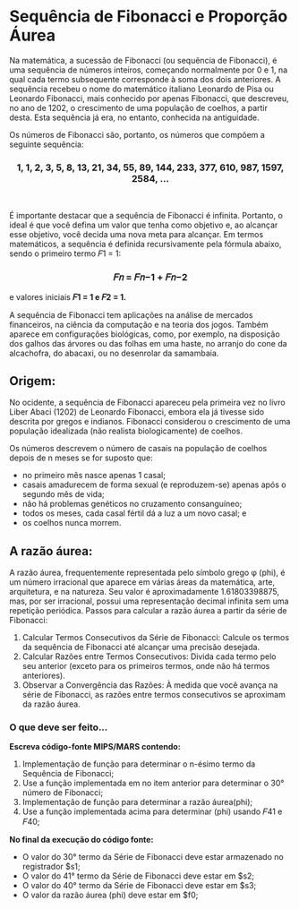 # Sequência de Fibonacci e Proporção Áurea

Na matemática, a sucessão de Fibonacci (ou sequência de Fibonacci), é uma sequência de números inteiros,
começando normalmente por 0 e 1, na qual cada termo subsequente corresponde à soma dos dois
anteriores. A sequência recebeu o nome do matemático italiano Leonardo de Pisa ou Leonardo Fibonacci,
mais conhecido por apenas Fibonacci, que descreveu, no ano de 1202, o crescimento de uma população de
coelhos, a partir desta. Esta sequência já era, no entanto, conhecida na antiguidade.

Os números de Fibonacci são, portanto, os números que compõem a seguinte sequência:

<div align="center">
  
### 1, 1, 2, 3, 5, 8, 13, 21, 34, 55, 89, 144, 233, 377, 610, 987, 1597, 2584, ...
  
</div><br>

É importante destacar que a sequência de Fibonacci é infinita. Portanto, o ideal é que você defina um valor
que tenha como objetivo e, ao alcançar esse objetivo, você decida uma nova meta para alcançar. Em termos
matemáticos, a sequência é definida recursivamente pela fórmula abaixo, sendo o primeiro termo 𝐹1 = 1:
<div align="center">
  
### 𝐹𝑛 = 𝐹𝑛−1 + 𝐹𝑛−2

</div>

e valores iniciais **𝐹1 = 1 e 𝐹2 = 1.**

A sequência de Fibonacci tem aplicações na análise de mercados financeiros, na ciência da computação e na
teoria dos jogos. Também aparece em configurações biológicas, como, por exemplo, na disposição dos
galhos das árvores ou das folhas em uma haste, no arranjo do cone da alcachofra, do abacaxi, ou no
desenrolar da samambaia.

## Origem:
No ocidente, a sequência de Fibonacci apareceu pela primeira vez no livro Liber Abaci (1202) de Leonardo
Fibonacci, embora ela já tivesse sido descrita por gregos e indianos. Fibonacci considerou o crescimento de
uma população idealizada (não realista biologicamente) de coelhos.

Os números descrevem o número de casais na população de coelhos depois de n meses se for suposto que:

- no primeiro mês nasce apenas 1 casal;
- casais amadurecem de forma sexual (e reproduzem-se) apenas após o segundo mês de vida;
- não há problemas genéticos no cruzamento consanguíneo;
- todos os meses, cada casal fértil dá a luz a um novo casal; e
- os coelhos nunca morrem.
  
## A razão áurea:
A razão áurea, frequentemente representada pelo símbolo grego φ (phi), é um número irracional que
aparece em várias áreas da matemática, arte, arquitetura, e na natureza. Seu valor é aproximadamente
1.61803398875, mas, por ser irracional, possui uma representação decimal infinita sem uma repetição
periódica.
Passos para calcular a razão áurea a partir da série de Fibonacci:
1. Calcular Termos Consecutivos da Série de Fibonacci: Calcule os termos da sequência de Fibonacci até
alcançar uma precisão desejada.
2. Calcular Razões entre Termos Consecutivos: Divida cada termo pelo seu anterior (exceto para os
primeiros termos, onde não há termos anteriores).
3. Observar a Convergência das Razões: À medida que você avança na série de Fibonacci, as razões entre
termos consecutivos se aproximam da razão áurea.

### O que deve ser feito...
**Escreva código-fonte MIPS/MARS contendo:**
1) Implementação de função para determinar o n-ésimo termo da Sequência de Fibonacci;
2) Use a função implementada em no item anterior para determinar o 30° número de Fibonacci;
3) Implementação de função para determinar a razão áurea(phi);
4) Use a função implementada acima para determinar (phi) usando 𝐹41 e 𝐹40;
   
**No final da execução do código fonte:**
- O valor do 30° termo da Série de Fibonacci deve estar armazenado no registrador $s1;
- O valor do 41° termo da Série de Fibonacci deve estar em $s2;
- O valor do 40° termo da Série de Fibonacci deve estar em $s3;
- O valor da razão áurea (phi) deve estar em $f0;
